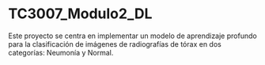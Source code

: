 # TC3007_Modulo2_DL
Este proyecto se centra en implementar un modelo de aprendizaje profundo para la clasificación de imágenes de radiografías de tórax en dos categorías: Neumonía y Normal.
